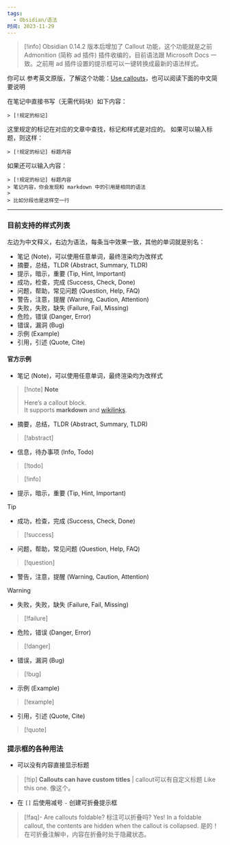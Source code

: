 ```yaml
---
tags:
  - Obsidian/语法
时间: 2023-11-29
---
```

  >[!info] Obsidian 0.14.2 版本后增加了 Callout 功能，这个功能就是之前 Admonition (简称 ad 插件) 插件收编的，目前语法跟 Microsoft Docs 一致。之前用 ad 插件设置的提示框可以一键转换成最新的语法样式。
  
你可以 参考英文原版，了解这个功能：[Use callouts](https://help.obsidian.md/How+to/Use+callouts)，也可以阅读下面的中文简要说明

在笔记中直接书写（无需代码块）如下内容：

```
> [!规定的标记]
```

这里规定的标记在对应的文章中查找，标记和样式是对应的。
如果可以输入标题，则这样：

```
> [!规定的标记] 标题内容
```

如果还可以输入内容：

```
> [!规定的标记] 标题内容
> 笔记内容，你会发现和 markdown 中的引用是相同的语法
>
> 比如分段也是这样空一行
```

---
### 目前支持的样式列表

左边为中文释义，右边为语法，每条当中效果一致，其他的单词就是别名：
- 笔记 (Note)，可以使用任意单词，最终渲染均为改样式
- 摘要，总结，TLDR (Abstract, Summary, TLDR)
- 提示，暗示，重要 (Tip, Hint, Important)
- 成功，检查，完成 (Success, Check, Done)
- 问题，帮助，常见问题 (Question, Help, FAQ)
- 警告，注意，提醒 (Warning, Caution, Attention)
- 失败，失败，缺失 (Failure, Fail, Missing)
- 危险，错误 (Danger, Error)
- 错误，漏洞 (Bug)
- 示例 (Example)
- 引用，引述 (Quote, Cite)
#### 官方示例
- 笔记 (Note)，可以使用任意单词，最终渲染均为改样式
> [!note] **Note**
> 
> Here’s a callout block.  
> It supports **markdown** and [wikilinks](https://pkmer.cn/Pkmer-Docsink).

- 摘要，总结，TLDR (Abstract, Summary, TLDR)
>[!abstract] 

- 信息，待办事项 (Info, Todo)
>[!todo] 

   >[!info] 

- 提示，暗示，重要 (Tip, Hint, Important)
>[!tip] 

- 成功，检查，完成 (Success, Check, Done)
>[!success] 

- 问题，帮助，常见问题 (Question, Help, FAQ)
>[!question] 

- 警告，注意，提醒 (Warning, Caution, Attention)
>[!warning]

- 失败，失败，缺失 (Failure, Fail, Missing)
>[!failure]

- 危险，错误 (Danger, Error)
>[!danger] 

- 错误，漏洞 (Bug)
>[!bug] 

- 示例 (Example)
>[!example] 

- 引用，引述 (Quote, Cite)
>[!quote] 

### 提示框的各种用法

- 可以没有内容直接显示标题
> [!tip] **Callouts can have custom titles** | callout可以有自定义标题
> Like this one. 像这个。

- 在 `[]` 后使用减号 `-` 创建可折叠提示框
> [!faq]- Are callouts foldable? 标注可以折叠吗?
> Yes! In a foldable callout, the contents are hidden when the callout is collapsed.
> 是的！在可折叠注解中，内容在折叠时处于隐藏状态。